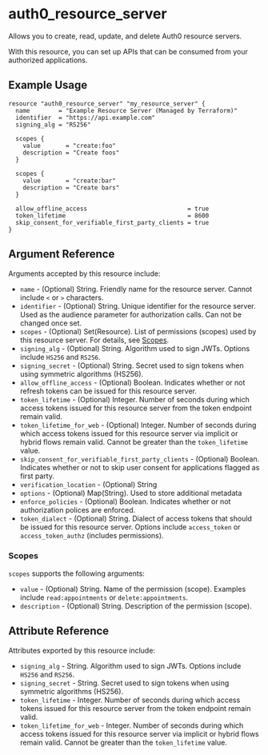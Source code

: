 # auth0_resource_server

Allows you to create, read, update, and delete Auth0 resource servers.

With this resource, you can set up APIs that can be consumed from your authorized applications.

## Example Usage

```hcl
resource "auth0_resource_server" "my_resource_server" {
  name        = "Example Resource Server (Managed by Terraform)"
  identifier  = "https://api.example.com"
  signing_alg = "RS256"

  scopes {
    value       = "create:foo"
    description = "Create foos"
  }

  scopes {
    value       = "create:bar"
    description = "Create bars"
  }

  allow_offline_access                            = true
  token_lifetime                                  = 8600
  skip_consent_for_verifiable_first_party_clients = true
}
```

## Argument Reference

Arguments accepted by this resource include:

* `name` - (Optional) String. Friendly name for the resource server. Cannot include `<` or `>` characters.
* `identifier` - (Optional) String. Unique identifier for the resource server. Used as the audience parameter for authorization calls. Can not be changed once set.
* `scopes` - (Optional) Set(Resource).  List of permissions (scopes) used by this resource server. For details, see [Scopes](#scopes).
* `signing_alg` - (Optional) String. Algorithm used to sign JWTs. Options include `HS256` and `RS256`.
* `signing_secret` - (Optional) String. Secret used to sign tokens when using symmetric algorithms (HS256).
* `allow_offline_access` - (Optional) Boolean. Indicates whether or not refresh tokens can be issued for this resource server.
* `token_lifetime` - (Optional) Integer. Number of seconds during which access tokens issued for this resource server from the token endpoint remain valid.
* `token_lifetime_for_web` - (Optional) Integer. Number of seconds during which access tokens issued for this resource server via implicit or hybrid flows remain valid. Cannot be greater than the `token_lifetime` value.
* `skip_consent_for_verifiable_first_party_clients` - (Optional) Boolean. Indicates whether or not to skip user consent for applications flagged as first party.
* `verification_location` - (Optional) String
* `options` - (Optional) Map(String). Used to store additional metadata
* `enforce_policies` - (Optional) Boolean. Indicates whether or not authorization polices are enforced.
* `token_dialect` - (Optional) String. Dialect of access tokens that should be issued for this resource server. Options include `access_token` or `access_token_authz` (includes permissions).

### Scopes

 `scopes` supports the following arguments:

* `value` - (Optional) String. Name of the permission (scope). Examples include `read:appointments` or `delete:appointments`.
* `description` - (Optional) String. Description of the permission (scope).

## Attribute Reference

Attributes exported by this resource include:

* `signing_alg` - String. Algorithm used to sign JWTs. Options include `HS256` and `RS256`.
* `signing_secret` - String. Secret used to sign tokens when using symmetric algorithms (HS256).
* `token_lifetime` - Integer. Number of seconds during which access tokens issued for this resource server from the token endpoint remain valid.
* `token_lifetime_for_web` - Integer. Number of seconds during which access tokens issued for this resource server via implicit or hybrid flows remain valid. Cannot be greater than the `token_lifetime` value.
